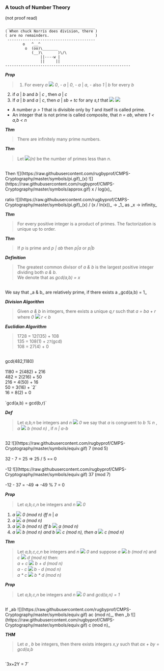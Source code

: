 ### A touch of Number Theory
(not proof read)

```
 ________________________________________
( When chuck Norris does division, there )
( are no remainders.                     )
 ----------------------------------------
        o   ^__^
         o  (oo)\_______
            (__)\       )\/\
                ||----w |
                ||     ||
---------------------------------------------------------
```

___Prop___

>1. For every _a_ ![](https://raw.githubusercontent.com/rugbyprof/CMPS-Cryptography/master/symbols/neq.gif) _0_, 
    - _a_ | _0_, 
    - _a_ | _a_, 
    - also _1_ | _b_ for every _b_
2. if _a_ | _b_ and _b_ | _c_ , then _a_ | _c_
3. If _a_ | _b_ and _a_ | _c_, then _a_ | _sb + tc_ for any _s,t_ that ![](https://raw.githubusercontent.com/rugbyprof/CMPS-Cryptography/master/symbols/in.gif) ![](https://raw.githubusercontent.com/rugbyprof/CMPS-Cryptography/master/symbols/integers.gif)

- A number _p > 1_ that is divisible only by _1_ and itself is called prime.
- An integer that is not prime is called composite, that _n = ab_, where _1 < a,b < n_

___Thm___
>There are infinitely many prime numbers.

___Thm___
>Let ![](https://raw.githubusercontent.com/rugbyprof/CMPS-Cryptography/master/symbols/pi.gif)_(n)_ be the number of primes less than _n_. <br>
<br>
Then ![](https://raw.githubusercontent.com/rugbyprof/CMPS-Cryptography/master/symbols/pi.gif)_(x) ![](https://raw.githubusercontent.com/rugbyprof/CMPS-Cryptography/master/symbols/approx.gif) x / log(x)_ <br>
<br>
ratio ![](https://raw.githubusercontent.com/rugbyprof/CMPS-Cryptography/master/symbols/pi.gif)_(x) / (x / ln(x))_ -> _1_ as _x -> infinity_

___Thm___
>For every positive integer is a product of primes. The factorization is unique up to order.

___Thm___
>If _p_ is prime and _p | ab_ then _p|a_ or _p|b_

___Definition___ 
>The greatest common divisor of _a & b_ is the largest positive integer dividing both _a & b_.<br>
We denote that as _gcd(a,b) = x_
<br>
We say that _a & b_ are relatively prime, if there exists a _gcd(a,b) = 1_

___Division Algorithm___
>Given _a & b_ in integers, there exists a unique _q,r_ such that _a = ba + r_ where _0_ ![](https://raw.githubusercontent.com/rugbyprof/CMPS-Cryptography/master/symbols/leq.gif) _r < b_

___Euclidian Algorithm___
>1728 = 12(135) + 108<br>
135 = 108(1) + `27`(gcd)<br>
108 = 27(4) + 0<br>
<br>
gcd(482,1180)<br>
<br>
1180 = 2(482) + 216<br>
482 = 2(216) + 50<br>
216 = 4(50) + 16<br>
50 = 3(16) + `2`<br>
16 = 8(2) + 0<br>
<br>
`gcd(a,b) = gcd(b,r)`<br>

___Def___
>Let _a,b,n_ be integers and _n_ ![](https://raw.githubusercontent.com/rugbyprof/CMPS-Cryptography/master/symbols/equiv.gif) _0_
we say that _a_ is congruent to _b % n_ , _a ![](https://raw.githubusercontent.com/rugbyprof/CMPS-Cryptography/master/symbols/equiv.gif) b (mod n)_ , if _n | a-b_
<br>
32 ![](https://raw.githubusercontent.com/rugbyprof/CMPS-Cryptography/master/symbols/equiv.gif) 7 (mod 5)<br>
<br>
32 - 7 = 25 => 25 / 5 == 0<br>
<br>
-12 ![](https://raw.githubusercontent.com/rugbyprof/CMPS-Cryptography/master/symbols/equiv.gif) 37 (mod 7)<br>
<br>
-12 - 37 = -49 => -49 % 7 = 0<br>

___Prop___
>Let _a,b,c,n_ be integers and _n ![](https://raw.githubusercontent.com/rugbyprof/CMPS-Cryptography/master/symbols/neq.gif) 0_<br>
1. _a ![](https://raw.githubusercontent.com/rugbyprof/CMPS-Cryptography/master/symbols/equiv.gif) 0 (mod n) iff n_ | _a_<br>
2. _a ![](https://raw.githubusercontent.com/rugbyprof/CMPS-Cryptography/master/symbols/equiv.gif) a (mod n)_<br>
3. _a ![](https://raw.githubusercontent.com/rugbyprof/CMPS-Cryptography/master/symbols/equiv.gif) b (mod n) iff b ![](https://raw.githubusercontent.com/rugbyprof/CMPS-Cryptography/master/symbols/equiv.gif) a (mod n)_<br>
4. _a ![](https://raw.githubusercontent.com/rugbyprof/CMPS-Cryptography/master/symbols/equiv.gif) b (mod n) and b ![](https://raw.githubusercontent.com/rugbyprof/CMPS-Cryptography/master/symbols/equiv.gif) c (mod n), then a ![](https://raw.githubusercontent.com/rugbyprof/CMPS-Cryptography/master/symbols/equiv.gif) c (mod n)_<br>

___Thm___
>Let _a,b,c,c,n_ be integers and _n ![](https://raw.githubusercontent.com/rugbyprof/CMPS-Cryptography/master/symbols/neq.gif) 0_
and suppose _a ![](https://raw.githubusercontent.com/rugbyprof/CMPS-Cryptography/master/symbols/equiv.gif) b (mod n)_ and _c ![](https://raw.githubusercontent.com/rugbyprof/CMPS-Cryptography/master/symbols/equiv.gif) d (mod n)_
then:<br>
_a + c ![](https://raw.githubusercontent.com/rugbyprof/CMPS-Cryptography/master/symbols/equiv.gif) b + d (mod n)_<br>
_a - c ![](https://raw.githubusercontent.com/rugbyprof/CMPS-Cryptography/master/symbols/equiv.gif) b - d (mod n)_<br>
_a * c ![](https://raw.githubusercontent.com/rugbyprof/CMPS-Cryptography/master/symbols/equiv.gif) b * d (mod n)_<br>

___Prop___
>Let _a,b,c,n_ be integers and _n ![](https://raw.githubusercontent.com/rugbyprof/CMPS-Cryptography/master/symbols/neq.gif) 0_
and _gcd(a,n) = 1_
<br>
If _ab ![](https://raw.githubusercontent.com/rugbyprof/CMPS-Cryptography/master/symbols/equiv.gif) ac (mod n)_, then _b ![](https://raw.githubusercontent.com/rugbyprof/CMPS-Cryptography/master/symbols/equiv.gif) c (mod n)_

___THM___
>Let _a_ , _b_ be integers, then there exists integers _x,y_ such that _ax + by = gcd(a,b_
<br>
`3x+2Y = 7`
